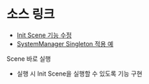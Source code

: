 # 소스 링크
- [Init Scene 기능 수정](../Script/InitScene/InitScene_Init.cs)
- [SystemManager Singleton 적용 예](../Script/Manager/SystemManager.cs)

Scene 바로 실행
- 실행 시 Init Scene을 실행할 수 있도록 기능 구현
